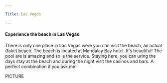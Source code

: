 ```yaml
---

Title: Las Vegas

---
```


<h4> Experience the beach in Las Vegas</h4>

<p1>There is only one place in Las Vegas were you can visit the beach, an actual (fake) beach. 
The beach is located at Mandalay Bay hotel. It's beautiful! The pool are is amazing and so is the service. 
Staying here, you can uring the days stay at the beach and during the night visit the casinos and bars. A perfect combination if you ask me!</p1>

PICTURE
